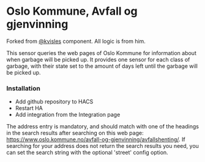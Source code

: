 # Oslo Kommune, Avfall og gjenvinning

Forked from [@kvisles](https://github.com/kvisle/oslo_waste) component. All logic is from him.

This sensor queries the web pages of Oslo Kommune for information about when garbage will be picked up.  It provides one sensor for each class of garbage, with their state set to the amount of days left until the garbage will be picked up.


### Installation
- Add github repository to HACS
- Restart HA
- Add integration from the Integration page

The address entry is mandatory, and should match with one of the headings in the search results after searching on this web page: https://www.oslo.kommune.no/avfall-og-gjenvinning/avfallshenting/.  If searching for your address does not return the search results you need, you can set the search string with the optional 'street' config option.
